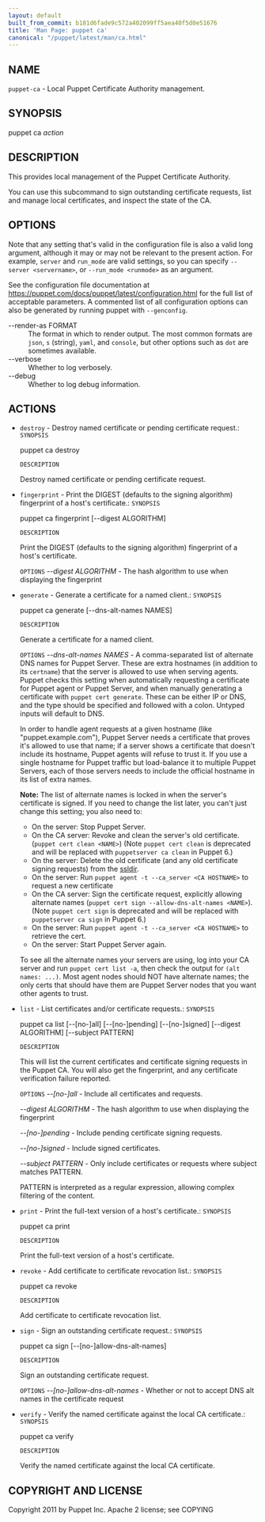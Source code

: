 ```yaml
---
layout: default
built_from_commit: b181d6fade9c572a402099ff5aea40f5d0e51676
title: 'Man Page: puppet ca'
canonical: "/puppet/latest/man/ca.html"
---
```


<div class='mp'>
<h2 id="NAME">NAME</h2>
<p class="man-name">
  <code>puppet-ca</code> - <span class="man-whatis">Local Puppet Certificate Authority management.</span>
</p>

<h2 id="SYNOPSIS">SYNOPSIS</h2>

<p>puppet ca <var>action</var></p>

<h2 id="DESCRIPTION">DESCRIPTION</h2>

<p>This provides local management of the Puppet Certificate Authority.</p>

<p>You can use this subcommand to sign outstanding certificate requests, list
and manage local certificates, and inspect the state of the CA.</p>

<h2 id="OPTIONS">OPTIONS</h2>

<p>Note that any setting that's valid in the configuration
file is also a valid long argument, although it may or may not be
relevant to the present action. For example, <code>server</code> and <code>run_mode</code> are valid
settings, so you can specify <code>--server &lt;servername></code>, or
<code>--run_mode &lt;runmode></code> as an argument.</p>

<p>See the configuration file documentation at
<a href="https://puppet.com/docs/puppet/latest/configuration.html" data-bare-link="true">https://puppet.com/docs/puppet/latest/configuration.html</a> for the
full list of acceptable parameters. A commented list of all
configuration options can also be generated by running puppet with
<code>--genconfig</code>.</p>

<dl>
<dt>--render-as FORMAT</dt><dd>The format in which to render output. The most common formats are <code>json</code>,
<code>s</code> (string), <code>yaml</code>, and <code>console</code>, but other options such as <code>dot</code> are
sometimes available.</dd>
<dt>--verbose</dt><dd>Whether to log verbosely.</dd>
<dt class="flush">--debug</dt><dd>Whether to log debug information.</dd>
</dl>


<h2 id="ACTIONS">ACTIONS</h2>

<ul>
<li><p><code>destroy</code> - Destroy named certificate or pending certificate request.:
<code>SYNOPSIS</code></p>

<p>puppet ca destroy</p>

<p><code>DESCRIPTION</code></p>

<p>Destroy named certificate or pending certificate request.</p></li>
<li><p><code>fingerprint</code> - Print the DIGEST (defaults to the signing algorithm) fingerprint of a host's certificate.:
<code>SYNOPSIS</code></p>

<p>puppet ca fingerprint [--digest ALGORITHM]</p>

<p><code>DESCRIPTION</code></p>

<p>Print the DIGEST (defaults to the signing algorithm) fingerprint of a host's certificate.</p>

<p><code>OPTIONS</code>
<var>--digest ALGORITHM</var> -
The hash algorithm to use when displaying the fingerprint</p></li>
<li><p><code>generate</code> - Generate a certificate for a named client.:
<code>SYNOPSIS</code></p>

<p>puppet ca generate [--dns-alt-names NAMES]</p>

<p><code>DESCRIPTION</code></p>

<p>Generate a certificate for a named client.</p>

<p><code>OPTIONS</code>
<var>--dns-alt-names NAMES</var> -
A comma-separated list of alternate DNS names for Puppet Server. These are extra
hostnames (in addition to its <code>certname</code>) that the server is allowed to use when
serving agents. Puppet checks this setting when automatically requesting a
certificate for Puppet agent or Puppet Server, and when manually generating a
certificate with <code>puppet cert generate</code>. These can be either IP or DNS, and the type
should be specified and followed with a colon. Untyped inputs will default to DNS.</p>

<p>In order to handle agent requests at a given hostname (like
"puppet.example.com"), Puppet Server needs a certificate that proves it's
allowed to use that name; if a server shows a certificate that doesn't include
its hostname, Puppet agents will refuse to trust it. If you use a single
hostname for Puppet traffic but load-balance it to multiple Puppet Servers, each
of those servers needs to include the official hostname in its list of extra
names.</p>

<p><strong>Note:</strong> The list of alternate names is locked in when the server's
certificate is signed. If you need to change the list later, you can't just
change this setting; you also need to:</p>

<ul>
<li>On the server: Stop Puppet Server.</li>
<li>On the CA server: Revoke and clean the server's old certificate. (<code>puppet cert clean &lt;NAME></code>)
(Note <code>puppet cert clean</code> is deprecated and will be replaced with <code>puppetserver ca clean</code>
in Puppet 6.)</li>
<li>On the server: Delete the old certificate (and any old certificate signing requests)
from the <a href="https://puppet.com/docs/puppet/latest/dirs_ssldir.html">ssldir</a>.</li>
<li>On the server: Run <code>puppet agent -t --ca_server &lt;CA HOSTNAME></code> to request a new certificate</li>
<li>On the CA server: Sign the certificate request, explicitly allowing alternate names
(<code>puppet cert sign --allow-dns-alt-names &lt;NAME></code>). (Note <code>puppet cert sign</code> is deprecated
and will be replaced with <code>puppetserver ca sign</code> in Puppet 6.)</li>
<li>On the server: Run <code>puppet agent -t --ca_server &lt;CA HOSTNAME></code> to retrieve the cert.</li>
<li>On the server: Start Puppet Server again.</li>
</ul>


<p>To see all the alternate names your servers are using, log into your CA server
and run <code>puppet cert list -a</code>, then check the output for <code>(alt names: ...)</code>.
Most agent nodes should NOT have alternate names; the only certs that should
have them are Puppet Server nodes that you want other agents to trust.</p></li>
<li><p><code>list</code> - List certificates and/or certificate requests.:
<code>SYNOPSIS</code></p>

<p>puppet ca list [--[no-]all]
[--[no-]pending]
[--[no-]signed]
[--digest ALGORITHM]
[--subject PATTERN]</p>

<p><code>DESCRIPTION</code></p>

<p>This will list the current certificates and certificate signing requests
in the Puppet CA.  You will also get the fingerprint, and any certificate
verification failure reported.</p>

<p><code>OPTIONS</code>
<var>--[no-]all</var> -
Include all certificates and requests.</p>

<p><var>--digest ALGORITHM</var> -
The hash algorithm to use when displaying the fingerprint</p>

<p><var>--[no-]pending</var> -
Include pending certificate signing requests.</p>

<p><var>--[no-]signed</var> -
Include signed certificates.</p>

<p><var>--subject PATTERN</var> -
Only include certificates or requests where subject matches PATTERN.</p>

<p>PATTERN is interpreted as a regular expression, allowing complex
filtering of the content.</p></li>
<li><p><code>print</code> - Print the full-text version of a host's certificate.:
<code>SYNOPSIS</code></p>

<p>puppet ca print</p>

<p><code>DESCRIPTION</code></p>

<p>Print the full-text version of a host's certificate.</p></li>
<li><p><code>revoke</code> - Add certificate to certificate revocation list.:
<code>SYNOPSIS</code></p>

<p>puppet ca revoke</p>

<p><code>DESCRIPTION</code></p>

<p>Add certificate to certificate revocation list.</p></li>
<li><p><code>sign</code> - Sign an outstanding certificate request.:
<code>SYNOPSIS</code></p>

<p>puppet ca sign [--[no-]allow-dns-alt-names]</p>

<p><code>DESCRIPTION</code></p>

<p>Sign an outstanding certificate request.</p>

<p><code>OPTIONS</code>
<var>--[no-]allow-dns-alt-names</var> -
Whether or not to accept DNS alt names in the certificate request</p></li>
<li><p><code>verify</code> - Verify the named certificate against the local CA certificate.:
<code>SYNOPSIS</code></p>

<p>puppet ca verify</p>

<p><code>DESCRIPTION</code></p>

<p>Verify the named certificate against the local CA certificate.</p></li>
</ul>


<h2 id="COPYRIGHT-AND-LICENSE">COPYRIGHT AND LICENSE</h2>

<p>Copyright 2011 by Puppet Inc.
Apache 2 license; see COPYING</p>

</div>
